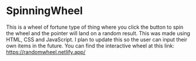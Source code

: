 # SpinningWheel
 This is a wheel of fortune type of thing where you click the button to spin the wheel and the pointer will land on a random result. This was made using HTML, CSS and JavaScript. I plan to update this so the user can input their own items in the future. You can find the interactive wheel at this link:
 https://randomwheel.netlify.app/

